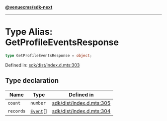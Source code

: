 [**@venuecms/sdk-next**](../Index.md)

***

# Type Alias: GetProfileEventsResponse

```ts
type GetProfileEventsResponse = object;
```

Defined in: [sdk/dist/index.d.mts:303](https://github.com/venuecms/sdk/blob/dbe1bd3b5606b46905e3e9cba86e4c1f6af6def7/packages/sdk/dist/index.d.mts#L303)

## Type declaration

| Name | Type | Defined in |
| ------ | ------ | ------ |
| <a id="count"></a> `count` | `number` | [sdk/dist/index.d.mts:305](https://github.com/venuecms/sdk/blob/dbe1bd3b5606b46905e3e9cba86e4c1f6af6def7/packages/sdk/dist/index.d.mts#L305) |
| <a id="records"></a> `records` | [`Event`](Event.md)[] | [sdk/dist/index.d.mts:304](https://github.com/venuecms/sdk/blob/dbe1bd3b5606b46905e3e9cba86e4c1f6af6def7/packages/sdk/dist/index.d.mts#L304) |
